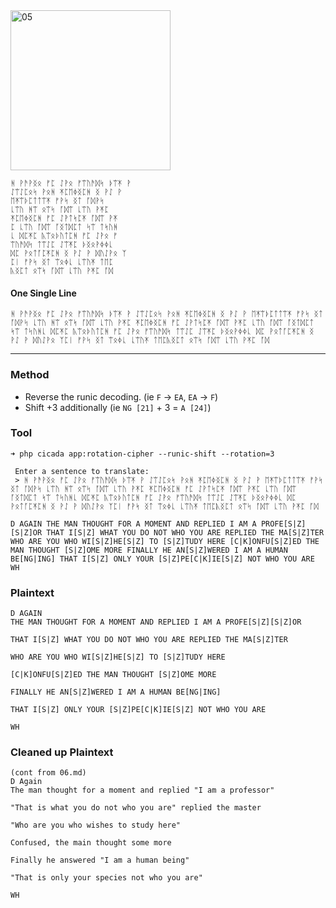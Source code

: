 <img src="https://github.com/iBotPeaches/cicada_3301/raw/master/liber_primus/07.jpg" width="256" alt="05">

```
ᚻ ᚹᚫᚹᛝᛟ ᚠᛈ ᛇᚹᛟ ᚠᛠᚢᚫᛞᛋ ᚦᛠᛡ ᚹ
ᛇᛠᛇᛈᛟᛋ ᚹᛟᚻ ᛡᛈᛖᛄᛝᛈᚻ ᛝ ᚹᛇ ᚹ
ᛖᛡᛠᚦᛈᛏᛏᛠᛡ ᚠᚹᛋ ᛝᛏ ᚪᛞᚹᛋ
ᚳᛠᚢ ᚻᛠ ᛟᛠᛋ ᚪᛞᛠ ᚳᛠᚢ ᚹᛡᛈ
ᛡᛈᛖᛄᛝᛈᚻ ᚠᛈ ᛇᚹᛏᛋᛈᛡ ᚪᛞᛠ ᚹᛡ
ᛈ ᚳᛠᚢ ᚪᛞᛠ ᚪᛝᛏᛞᛈᛏ ᛋᛠ ᛏᛋᚢᚻ
ᚳ ᛞᛈᛡᛈ ᚣᛠᛟᚦᚢᛏᛈᚻ ᚠᛈ ᛇᚹᛟ ᚠ
ᛠᚢᚫᛞᛋ ᛏᛠᛇᛈ ᛇᛠᛡᛈ ᚦᛝᛟᚹᛄᛄᚳ
ᛞᛈ ᚹᛟᛏᚪᛈᛡᛈᚻ ᛝ ᚹᛇ ᚹ ᛞᚢᛇᚹᛟ ᛉ
ᛈᛁ ᚠᚹᛋ ᛝᛏ ᛠᛟᛄᚳ ᚳᛠᚢᛡ ᛏᛖᛈ
ᚣᛝᛈᛏ ᛟᛠᛋ ᚪᛞᛠ ᚳᛠᚢ ᚹᛡᛈ ᚪᛞ
```

#### One Single Line

```
ᚻ ᚹᚫᚹᛝᛟ ᚠᛈ ᛇᚹᛟ ᚠᛠᚢᚫᛞᛋ ᚦᛠᛡ ᚹ ᛇᛠᛇᛈᛟᛋ ᚹᛟᚻ ᛡᛈᛖᛄᛝᛈᚻ ᛝ ᚹᛇ ᚹ ᛖᛡᛠᚦᛈᛏᛏᛠᛡ ᚠᚹᛋ ᛝᛏ ᚪᛞᚹᛋ ᚳᛠᚢ ᚻᛠ ᛟᛠᛋ ᚪᛞᛠ ᚳᛠᚢ ᚹᛡᛈ ᛡᛈᛖᛄᛝᛈᚻ ᚠᛈ ᛇᚹᛏᛋᛈᛡ ᚪᛞᛠ ᚹᛡᛈ ᚳᛠᚢ ᚪᛞᛠ ᚪᛝᛏᛞᛈᛏ ᛋᛠ ᛏᛋᚢᚻᚳ ᛞᛈᛡᛈ ᚣᛠᛟᚦᚢᛏᛈᚻ ᚠᛈ ᛇᚹᛟ ᚠᛠᚢᚫᛞᛋ ᛏᛠᛇᛈ ᛇᛠᛡᛈ ᚦᛝᛟᚹᛄᛄᚳ ᛞᛈ ᚹᛟᛏᚪᛈᛡᛈᚻ ᛝ ᚹᛇ ᚹ ᛞᚢᛇᚹᛟ ᛉᛈᛁ ᚠᚹᛋ ᛝᛏ ᛠᛟᛄᚳ ᚳᛠᚢᛡ ᛏᛖᛈᚣᛝᛈᛏ ᛟᛠᛋ ᚪᛞᛠ ᚳᛠᚢ ᚹᛡᛈ ᚪᛞ
```

---

### Method

* Reverse the runic decoding. (ie `F` -> `EA`, `EA` -> `F`)
* Shift +3 additionally (ie `NG [21]` + 3 = `A [24]`)

### Tool

```
➜ php cicada app:rotation-cipher --runic-shift --rotation=3

 Enter a sentence to translate:
 > ᚻ ᚹᚫᚹᛝᛟ ᚠᛈ ᛇᚹᛟ ᚠᛠᚢᚫᛞᛋ ᚦᛠᛡ ᚹ ᛇᛠᛇᛈᛟᛋ ᚹᛟᚻ ᛡᛈᛖᛄᛝᛈᚻ ᛝ ᚹᛇ ᚹ ᛖᛡᛠᚦᛈᛏᛏᛠᛡ ᚠᚹᛋ ᛝᛏ ᚪᛞᚹᛋ ᚳᛠᚢ ᚻᛠ ᛟᛠᛋ ᚪᛞᛠ ᚳᛠᚢ ᚹᛡᛈ ᛡᛈᛖᛄᛝᛈᚻ ᚠᛈ ᛇᚹᛏᛋᛈᛡ ᚪᛞᛠ ᚹᛡᛈ ᚳᛠᚢ ᚪᛞᛠ ᚪᛝᛏᛞᛈᛏ ᛋᛠ ᛏᛋᚢᚻᚳ ᛞᛈᛡᛈ ᚣᛠᛟᚦᚢᛏᛈᚻ ᚠᛈ ᛇᚹᛟ ᚠᛠᚢᚫᛞᛋ ᛏᛠᛇᛈ ᛇᛠᛡᛈ ᚦᛝᛟᚹᛄᛄᚳ ᛞᛈ ᚹᛟᛏᚪᛈᛡᛈᚻ ᛝ ᚹᛇ ᚹ ᛞᚢᛇᚹᛟ ᛉᛈᛁ ᚠᚹᛋ ᛝᛏ ᛠᛟᛄᚳ ᚳᛠᚢᛡ ᛏᛖᛈᚣᛝᛈᛏ ᛟᛠᛋ ᚪᛞᛠ ᚳᛠᚢ ᚹᛡᛈ ᚪᛞ

D AGAIN THE MAN THOUGHT FOR A MOMENT AND REPLIED I AM A PROFE[S|Z][S|Z]OR THAT I[S|Z] WHAT YOU DO NOT WHO YOU ARE REPLIED THE MA[S|Z]TER WHO ARE YOU WHO WI[S|Z]HE[S|Z] TO [S|Z]TUDY HERE [C|K]ONFU[S|Z]ED THE MAN THOUGHT [S|Z]OME MORE FINALLY HE AN[S|Z]WERED I AM A HUMAN BE[NG|ING] THAT I[S|Z] ONLY YOUR [S|Z]PE[C|K]IE[S|Z] NOT WHO YOU ARE WH
```

### Plaintext

```
D AGAIN
THE MAN THOUGHT FOR A MOMENT AND REPLIED I AM A PROFE[S|Z][S|Z]OR

THAT I[S|Z] WHAT YOU DO NOT WHO YOU ARE REPLIED THE MA[S|Z]TER

WHO ARE YOU WHO WI[S|Z]HE[S|Z] TO [S|Z]TUDY HERE

[C|K]ONFU[S|Z]ED THE MAN THOUGHT [S|Z]OME MORE

FINALLY HE AN[S|Z]WERED I AM A HUMAN BE[NG|ING]

THAT I[S|Z] ONLY YOUR [S|Z]PE[C|K]IE[S|Z] NOT WHO YOU ARE

WH
```

### Cleaned up Plaintext

```
(cont from 06.md)
D Again
The man thought for a moment and replied "I am a professor"

"That is what you do not who you are" replied the master

"Who are you who wishes to study here"

Confused, the main thought some more

Finally he answered "I am a human being"

"That is only your species not who you are"

WH
```
